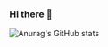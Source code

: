### Hi there 👋

![Anurag's GitHub stats](https://github-readme-stats.vercel.app/api?username=XyJoinIt&show_icons=true&theme=buefy)
